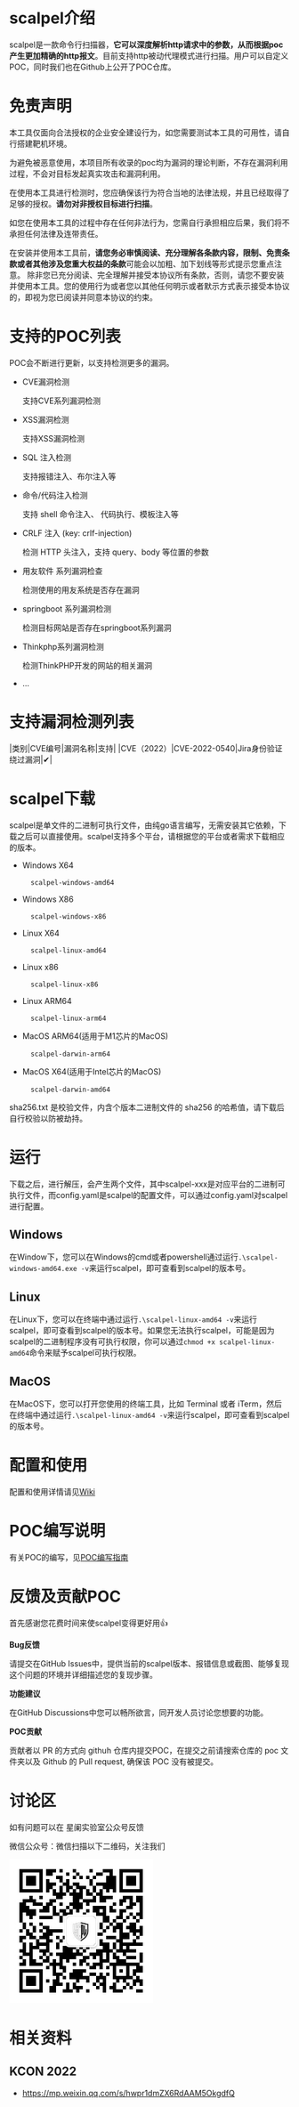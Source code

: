 # scalpel介绍
scalpel是一款命令行扫描器，**它可以深度解析http请求中的参数，从而根据poc产生更加精确的http报文**。目前支持http被动代理模式进行扫描。用户可以自定义POC，同时我们也在Github上公开了POC仓库。
# 免责声明
本工具仅面向合法授权的企业安全建设行为，如您需要测试本工具的可用性，请自行搭建靶机环境。

为避免被恶意使用，本项目所有收录的poc均为漏洞的理论判断，不存在漏洞利用过程，不会对目标发起真实攻击和漏洞利用。

在使用本工具进行检测时，您应确保该行为符合当地的法律法规，并且已经取得了足够的授权。**请勿对非授权目标进行扫描**。

如您在使用本工具的过程中存在任何非法行为，您需自行承担相应后果，我们将不承担任何法律及连带责任。

在安装并使用本工具前，**请您务必审慎阅读、充分理解各条款内容，限制、免责条款或者其他涉及您重大权益的条款**可能会以加粗、加下划线等形式提示您重点注意。 除非您已充分阅读、完全理解并接受本协议所有条款，否则，请您不要安装并使用本工具。您的使用行为或者您以其他任何明示或者默示方式表示接受本协议的，即视为您已阅读并同意本协议的约束。
# 支持的POC列表
POC会不断进行更新，以支持检测更多的漏洞。
* CVE漏洞检测

	支持CVE系列漏洞检测
* XSS漏洞检测

	支持XSS漏洞检测
* SQL 注入检测

	支持报错注入、布尔注入等
* 命令/代码注入检测

	支持 shell 命令注入、 代码执行、模板注入等
* CRLF 注入 (key: crlf-injection)

	检测 HTTP 头注入，支持 query、body 等位置的参数
* 用友软件 系列漏洞检查

	检测使用的用友系统是否存在漏洞
* springboot 系列漏洞检测

	检测目标网站是否存在springboot系列漏洞

* Thinkphp系列漏洞检测
	
	检测ThinkPHP开发的网站的相关漏洞
* ...
# 支持漏洞检测列表
|类别|CVE编号|漏洞名称|支持|
|CVE（2022）|CVE-2022-0540|Jira身份验证绕过漏洞|✔|










# scalpel下载
scalpel是单文件的二进制可执行文件，由纯go语言编写，无需安装其它依赖，下载之后可以直接使用。scalpel支持多个平台，请根据您的平台或者需求下载相应的版本。
* Windows X64

        scalpel-windows-amd64

* Windows X86

        scalpel-windows-x86
* Linux X64

        scalpel-linux-amd64

* Linux x86

        scalpel-linux-x86
* Linux ARM64

        scalpel-linux-arm64

* MacOS ARM64(适用于M1芯片的MacOS)

        scalpel-darwin-arm64
* MacOS X64(适用于Intel芯片的MacOS)

        scalpel-darwin-amd64

sha256.txt 是校验文件，内含个版本二进制文件的 sha256 的哈希值，请下载后自行校验以防被劫持。
# 运行
下载之后，进行解压，会产生两个文件，其中scalpel-xxx是对应平台的二进制可执行文件，而config.yaml是scalpel的配置文件，可以通过config.yaml对scalpel进行配置。
## Windows
在Window下，您可以在Windows的cmd或者powershell通过运行`.\scalpel-windows-amd64.exe -v`来运行scalpel，即可查看到scalpel的版本号。
## Linux
在Linux下，您可以在终端中通过运行`.\scalpel-linux-amd64 -v`来运行scalpel，即可查看到scalpel的版本号。如果您无法执行scalpel，可能是因为scalpel的二进制程序没有可执行权限，你可以通过`chmod +x scalpel-linux-amd64`命令来赋予scalpel可执行权限。
## MacOS
在MacOS下，您可以打开您使用的终端工具，比如 Terminal 或者 iTerm，然后在终端中通过运行`.\scalpel-linux-amd64 -v`来运行scalpel，即可查看到scalpel的版本号。
# 配置和使用
配置和使用详情请见[Wiki](https://github.com/StarCrossPortal/scalpel/wiki/%E4%BB%A3%E7%90%86%E6%A8%A1%E5%BC%8F%E6%89%AB%E6%8F%8F)
# POC编写说明
有关POC的编写，见[POC编写指南](https://github.com/StarCrossPortal/scalpel/wiki/POC%E7%BC%96%E5%86%99%E6%8C%87%E5%8D%97)
# 反馈及贡献POC
首先感谢您花费时间来使scalpel变得更好用👍

**Bug反馈**

请提交在GitHub Issues中，提供当前的scalpel版本、报错信息或截图、能够复现这个问题的环境并详细描述您的复现步骤。

**功能建议**

在GitHub Discussions中您可以畅所欲言，同开发人员讨论您想要的功能。

**POC贡献**

贡献者以 PR 的方式向 githuh 仓库内提交POC，在提交之前请搜索仓库的 poc 文件夹以及 Github 的 Pull request, 确保该 POC 没有被提交。
# 讨论区
如有问题可以在 星阑实验室公众号反馈

微信公众号：微信扫描以下二维码，关注我们

![公众号](picture/%E5%85%AC%E4%BC%97%E5%8F%B7.png)
# 相关资料
## KCON 2022

* https://mp.weixin.qq.com/s/hwpr1dmZX6RdAAM5OkgdfQ
